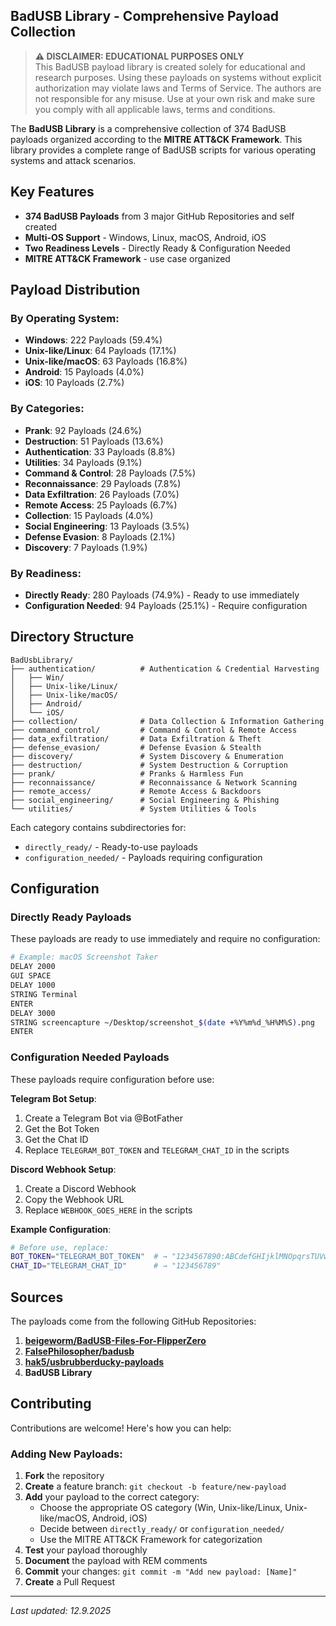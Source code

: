 ## **BadUSB Library - Comprehensive Payload Collection**

> **⚠️ DISCLAIMER: EDUCATIONAL PURPOSES ONLY**  
> This BadUSB payload library is created solely for educational and research purposes.
> Using these payloads on systems without explicit authorization may violate laws and Terms of Service.
> The authors are not responsible for any misuse. Use at your own risk and make sure you comply with all applicable laws, terms and conditions.

The **BadUSB Library** is a comprehensive collection of 374 BadUSB payloads organized according to the **MITRE ATT&CK Framework**. This library provides a complete range of BadUSB scripts for various operating systems and attack scenarios.

## **Key Features**

- **374 BadUSB Payloads** from 3 major GitHub Repositories and self created
- **Multi-OS Support** - Windows, Linux, macOS, Android, iOS
- **Two Readiness Levels** - Directly Ready & Configuration Needed
- **MITRE ATT&CK Framework** - use case organized

## **Payload Distribution**

### **By Operating System:**
- **Windows**: 222 Payloads (59.4%)
- **Unix-like/Linux**: 64 Payloads (17.1%)
- **Unix-like/macOS**: 63 Payloads (16.8%)
- **Android**: 15 Payloads (4.0%)
- **iOS**: 10 Payloads (2.7%)

### **By Categories:**
- **Prank**: 92 Payloads (24.6%)
- **Destruction**: 51 Payloads (13.6%)
- **Authentication**: 33 Payloads (8.8%)
- **Utilities**: 34 Payloads (9.1%)
- **Command & Control**: 28 Payloads (7.5%)
- **Reconnaissance**: 29 Payloads (7.8%)
- **Data Exfiltration**: 26 Payloads (7.0%)
- **Remote Access**: 25 Payloads (6.7%)
- **Collection**: 15 Payloads (4.0%)
- **Social Engineering**: 13 Payloads (3.5%)
- **Defense Evasion**: 8 Payloads (2.1%)
- **Discovery**: 7 Payloads (1.9%)

### **By Readiness:**
- **Directly Ready**: 280 Payloads (74.9%) - Ready to use immediately
- **Configuration Needed**: 94 Payloads (25.1%) - Require configuration

## **Directory Structure**

```
BadUsbLibrary/
├── authentication/          # Authentication & Credential Harvesting
│   ├── Win/
│   ├── Unix-like/Linux/
│   ├── Unix-like/macOS/
│   ├── Android/
│   └── iOS/
├── collection/              # Data Collection & Information Gathering
├── command_control/         # Command & Control & Remote Access
├── data_exfiltration/       # Data Exfiltration & Theft
├── defense_evasion/         # Defense Evasion & Stealth
├── discovery/               # System Discovery & Enumeration
├── destruction/             # System Destruction & Corruption
├── prank/                   # Pranks & Harmless Fun
├── reconnaissance/          # Reconnaissance & Network Scanning
├── remote_access/           # Remote Access & Backdoors
├── social_engineering/      # Social Engineering & Phishing
└── utilities/               # System Utilities & Tools
```

Each category contains subdirectories for:
- `directly_ready/` - Ready-to-use payloads
- `configuration_needed/` - Payloads requiring configuration

## **Configuration**

### **Directly Ready Payloads**
These payloads are ready to use immediately and require no configuration:
```bash
# Example: macOS Screenshot Taker
DELAY 2000
GUI SPACE
DELAY 1000
STRING Terminal
ENTER
DELAY 3000
STRING screencapture ~/Desktop/screenshot_$(date +%Y%m%d_%H%M%S).png
ENTER
```

### **Configuration Needed Payloads**
These payloads require configuration before use:

**Telegram Bot Setup**:
1. Create a Telegram Bot via @BotFather
2. Get the Bot Token
3. Get the Chat ID
4. Replace `TELEGRAM_BOT_TOKEN` and `TELEGRAM_CHAT_ID` in the scripts

**Discord Webhook Setup**:
1. Create a Discord Webhook
2. Copy the Webhook URL
3. Replace `WEBHOOK_GOES_HERE` in the scripts

**Example Configuration**:
```bash
# Before use, replace:
BOT_TOKEN="TELEGRAM_BOT_TOKEN"  # → "1234567890:ABCdefGHIjklMNOpqrsTUVwxyz"
CHAT_ID="TELEGRAM_CHAT_ID"      # → "123456789"
```

## **Sources**

The payloads come from the following GitHub Repositories:

1. **[beigeworm/BadUSB-Files-For-FlipperZero](https://github.com/beigeworm/BadUSB-Files-For-FlipperZero)**
2. **[FalsePhilosopher/badusb](https://github.com/FalsePhilosopher/badusb)** 
3. **[hak5/usbrubberducky-payloads](https://github.com/hak5/usbrubberducky-payloads)**
4. **BadUSB Library** 

## **Contributing**

Contributions are welcome! Here's how you can help:

### **Adding New Payloads:**
1. **Fork** the repository
2. **Create** a feature branch: `git checkout -b feature/new-payload`
3. **Add** your payload to the correct category:
   - Choose the appropriate OS category (Win, Unix-like/Linux, Unix-like/macOS, Android, iOS)
   - Decide between `directly_ready/` or `configuration_needed/`
   - Use the MITRE ATT&CK Framework for categorization
4. **Test** your payload thoroughly
5. **Document** the payload with REM comments
6. **Commit** your changes: `git commit -m "Add new payload: [Name]"`
7. **Create** a Pull Request

---

*Last updated: 12.9.2025*

